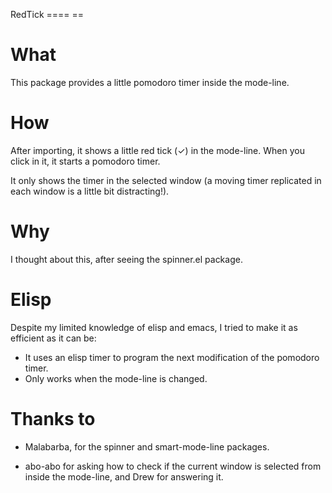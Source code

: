 RedTick
==== ==

# What #

This package provides a little pomodoro timer inside the mode-line.

# How #

After importing, it shows a little red tick (✓) in the mode-line. When
you click in it, it starts a pomodoro timer.

It only shows the timer in the selected window (a moving timer
replicated in each window is a little bit distracting!).

# Why #

I thought about this, after seeing the spinner.el package.

# Elisp #

Despite my limited knowledge of elisp and emacs, I tried to make it
as efficient as it can be:
  - It uses an elisp timer to program the next modification of the
    pomodoro timer.
  - Only works when the mode-line is changed.

# Thanks to #

* Malabarba, for the spinner and smart-mode-line packages.

* abo-abo for asking how to check if the current window is selected from
inside the mode-line, and Drew for answering it.
